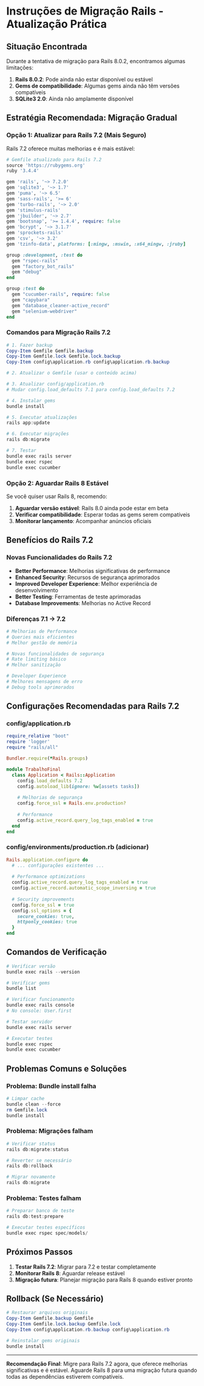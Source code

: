 # Instruções de Migração Rails - Atualização Prática

## Situação Encontrada

Durante a tentativa de migração para Rails 8.0.2, encontramos algumas limitações:

1. **Rails 8.0.2**: Pode ainda não estar disponível ou estável
2. **Gems de compatibilidade**: Algumas gems ainda não têm versões compatíveis
3. **SQLite3 2.0**: Ainda não amplamente disponível

## Estratégia Recomendada: Migração Gradual

### Opção 1: Atualizar para Rails 7.2 (Mais Seguro)

Rails 7.2 oferece muitas melhorias e é mais estável:

```ruby
# Gemfile atualizado para Rails 7.2
source 'https://rubygems.org'
ruby '3.4.4'

gem 'rails', '~> 7.2.0'
gem 'sqlite3', '~> 1.7'
gem 'puma', '~> 6.5'
gem 'sass-rails', '>= 6'
gem 'turbo-rails', '~> 2.0'
gem 'stimulus-rails'
gem 'jbuilder', '~> 2.7'
gem 'bootsnap', '>= 1.4.4', require: false
gem 'bcrypt', '~> 3.1.7'
gem 'sprockets-rails'
gem 'csv', '~> 3.2'
gem 'tzinfo-data', platforms: [:mingw, :mswin, :x64_mingw, :jruby]

group :development, :test do
  gem "rspec-rails"
  gem "factory_bot_rails"
  gem "debug"
end

group :test do
  gem "cucumber-rails", require: false
  gem "capybara"
  gem "database_cleaner-active_record"
  gem "selenium-webdriver"
end
```

### Comandos para Migração Rails 7.2

```powershell
# 1. Fazer backup
Copy-Item Gemfile Gemfile.backup
Copy-Item Gemfile.lock Gemfile.lock.backup
Copy-Item config\application.rb config\application.rb.backup

# 2. Atualizar o Gemfile (usar o conteúdo acima)

# 3. Atualizar config/application.rb
# Mudar config.load_defaults 7.1 para config.load_defaults 7.2

# 4. Instalar gems
bundle install

# 5. Executar atualizações
rails app:update

# 6. Executar migrações
rails db:migrate

# 7. Testar
bundle exec rails server
bundle exec rspec
bundle exec cucumber
```

### Opção 2: Aguardar Rails 8 Estável

Se você quiser usar Rails 8, recomendo:

1. **Aguardar versão estável**: Rails 8.0 ainda pode estar em beta
2. **Verificar compatibilidade**: Esperar todas as gems serem compatíveis
3. **Monitorar lançamento**: Acompanhar anúncios oficiais

## Benefícios do Rails 7.2

### Novas Funcionalidades do Rails 7.2
- **Better Performance**: Melhorias significativas de performance
- **Enhanced Security**: Recursos de segurança aprimorados
- **Improved Developer Experience**: Melhor experiência de desenvolvimento
- **Better Testing**: Ferramentas de teste aprimoradas
- **Database Improvements**: Melhorias no Active Record

### Diferenças 7.1 → 7.2

```ruby
# Melhorias de Performance
# Queries mais eficientes
# Melhor gestão de memória

# Novas funcionalidades de segurança
# Rate limiting básico
# Melhor sanitização

# Developer Experience
# Melhores mensagens de erro
# Debug tools aprimorados
```

## Configurações Recomendadas para Rails 7.2

### config/application.rb
```ruby
require_relative "boot"
require 'logger'
require "rails/all"

Bundler.require(*Rails.groups)

module TrabalhoFinal
  class Application < Rails::Application
    config.load_defaults 7.2
    config.autoload_lib(ignore: %w[assets tasks])
    
    # Melhorias de segurança
    config.force_ssl = Rails.env.production?
    
    # Performance
    config.active_record.query_log_tags_enabled = true
  end
end
```

### config/environments/production.rb (adicionar)
```ruby
Rails.application.configure do
  # ... configurações existentes ...
  
  # Performance optimizations
  config.active_record.query_log_tags_enabled = true
  config.active_record.automatic_scope_inversing = true
  
  # Security improvements
  config.force_ssl = true
  config.ssl_options = { 
    secure_cookies: true, 
    httponly_cookies: true 
  }
end
```

## Comandos de Verificação

```powershell
# Verificar versão
bundle exec rails --version

# Verificar gems
bundle list

# Verificar funcionamento
bundle exec rails console
# No console: User.first

# Testar servidor
bundle exec rails server

# Executar testes
bundle exec rspec
bundle exec cucumber
```

## Problemas Comuns e Soluções

### Problema: Bundle install falha
```powershell
# Limpar cache
bundle clean --force
rm Gemfile.lock
bundle install
```

### Problema: Migrações falham
```powershell
# Verificar status
rails db:migrate:status

# Reverter se necessário
rails db:rollback

# Migrar novamente
rails db:migrate
```

### Problema: Testes falham
```powershell
# Preparar banco de teste
rails db:test:prepare

# Executar testes específicos
bundle exec rspec spec/models/
```

## Próximos Passos

1. **Testar Rails 7.2**: Migrar para 7.2 e testar completamente
2. **Monitorar Rails 8**: Aguardar release estável
3. **Migração futura**: Planejar migração para Rails 8 quando estiver pronto

## Rollback (Se Necessário)

```powershell
# Restaurar arquivos originais
Copy-Item Gemfile.backup Gemfile
Copy-Item Gemfile.lock.backup Gemfile.lock
Copy-Item config\application.rb.backup config\application.rb

# Reinstalar gems originais
bundle install
```

---

**Recomendação Final**: Migre para Rails 7.2 agora, que oferece melhorias significativas e é estável. Aguarde Rails 8 para uma migração futura quando todas as dependências estiverem compatíveis.
